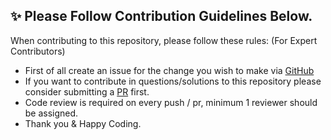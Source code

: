 ## ✨ Please Follow Contribution Guidelines Below.

When contributing to this repository, please follow these rules: (For Expert Contributors)
- First of all create an issue for the change you wish to make via [GitHub](https://github.com/offensive-vk/Icons/issue)
- If you want to contribute in questions/solutions to this repository please consider submitting a [PR](https://github.com/offensive-vk/Icons/pr) first.
- Code review is required on every push / pr, minimum 1 reviewer should be assigned.
- Thank you & Happy Coding.

